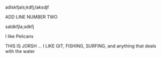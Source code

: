 adlskfjals;kdfj;laksdjf

ADD LINE NUMBER TWO

saldkfjla;sdkfj

I like Pelicans

THIS IS JORSH ... I LIKE GIT, FISHING, SURFING, and anything that deals with the water
